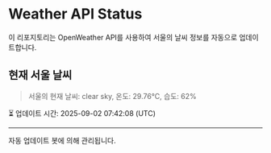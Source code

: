 
# Weather API Status

이 리포지토리는 OpenWeather API를 사용하여 서울의 날씨 정보를 자동으로 업데이트합니다.

## 현재 서울 날씨
> 서울의 현재 날씨: clear sky, 온도: 29.76°C, 습도: 62%

⏳ 업데이트 시간: 2025-09-02 07:42:08 (UTC)

---
자동 업데이트 봇에 의해 관리됩니다.
